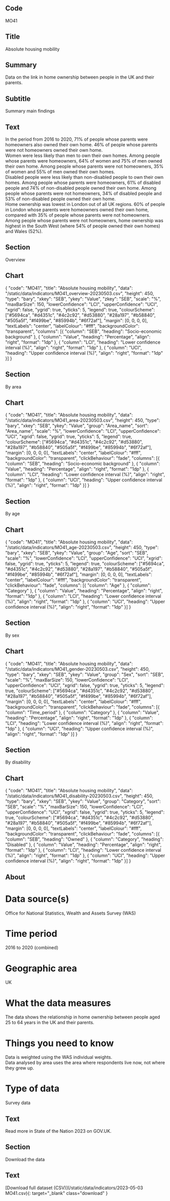 ## Code
MO41

## Title
Absolute housing mobility

## Summary
Data on the link in home ownership between people in the UK and their parents.

## Subtitle
Summary main findings

## Text
In the period from 2016 to 2020, 71% of people whose parents were homeowners also owned their own home. 46% of people whose parents were not homeowners owned their own home.
<br>
Women were less likely than men to own their own homes. Among people whose parents were homeowners, 64% of women and 75% of men owned their own home. Among people whose parents were not homeowners, 35% of women and 55% of men owned their own homes.
<br>
Disabled people were less likely than non-disabled people to own their own homes. Among people whose parents were homeowners, 61% of disabled people and 74% of non-disabled people owned their own home. Among people whose parents were not homeowners, 34% of disabled people and 53% of non-disabled people owned their own home.
<br>
Home ownership was lowest in London out of all UK regions. 60% of people in London whose parents were homeowners owned their own home, compared with 35% of people whose parents were not homeowners.
<br>
Among people whose parents were not homeowners, home ownership was highest in the South West (where 54% of people owned their own homes) and Wales (52%).

## Section
Overview

## Chart
{ "code": "MO41", "title": "Absolute housing mobility", "data": "/static/data/indicators/MO41_overview-20230503.csv", "height": 450, "type": "bary", "xkey": "SEB", "ykey": "Value", "zkey": "SEB", "scale": "%", "maxBarSize": 150, "lowerConfidence": "LCI", "upperConfidence": "UCI", "xgrid": false, "ygrid": true, "yticks": 5, "legend": true, "colourScheme": ["#5694ca", "#d4351c", "#4c2c92", "#d53880", "#28a197", "#b58840", "#505a5f", "#f499be", "#85994b", "#6f72af"], "margin": [0, 0, 0, 0], "textLabels": "center", "labelColour": "#fff", "backgroundColor": "transparent", "columns": [{ "column": "SEB", "heading": "Socio-economic background" }, { "column": "Value", "heading": "Percentage", "align": "right", "format": "1dp" }, { "column": "LCI", "heading": "Lower confidence interval (%)", "align": "right", "format": "1dp" }, { "column": "UCI", "heading": "Upper confidence interval (%)", "align": "right", "format": "1dp" }] }

## Section
By area

## Chart
{ "code": "MO41", "title": "Absolute housing mobility", "data": "/static/data/indicators/MO41_area-20230503.csv", "height": 450, "type": "bary", "xkey": "SEB", "ykey": "Value", "group": "Area_name", "sort": "Area_name", "scale": "%", "lowerConfidence": "LCI", "upperConfidence": "UCI", "xgrid": false, "ygrid": true, "yticks": 5, "legend": true, "colourScheme": ["#5694ca", "#d4351c", "#4c2c92", "#d53880", "#28a197", "#b58840", "#505a5f", "#f499be", "#85994b", "#6f72af"], "margin": [0, 0, 0, 0], "textLabels": "center", "labelColour": "#fff", "backgroundColor": "transparent", "clickBehaviour": "fade", "columns": [{ "column": "SEB", "heading": "Socio-economic background" }, { "column": "Value", "heading": "Percentage", "align": "right", "format": "1dp" }, { "column": "LCI", "heading": "Lower confidence interval (%)", "align": "right", "format": "1dp" }, { "column": "UCI", "heading": "Upper confidence interval (%)", "align": "right", "format": "1dp" }] }

## Section
By age

## Chart
{ "code": "MO41", "title": "Absolute housing mobility", "data": "/static/data/indicators/MO41_age-20230503.csv", "height": 450, "type": "bary", "xkey": "SEB", "ykey": "Value", "group": "Age", "sort": "SEB", "scale": "%", "lowerConfidence": "LCI", "upperConfidence": "UCI", "xgrid": false, "ygrid": true, "yticks": 5, "legend": true, "colourScheme": ["#5694ca", "#d4351c", "#4c2c92", "#d53880", "#28a197", "#b58840", "#505a5f", "#f499be", "#85994b", "#6f72af"], "margin": [0, 0, 0, 0], "textLabels": "center", "labelColour": "#fff", "backgroundColor": "transparent", "clickBehaviour": "fade", "columns": [{ "column": "Age" }, { "column": "Category" }, { "column": "Value", "heading": "Percentage", "align": "right", "format": "1dp" }, { "column": "LCI", "heading": "Lower confidence interval (%)", "align": "right", "format": "1dp" }, { "column": "UCI", "heading": "Upper confidence interval (%)", "align": "right", "format": "1dp" }] }

## Section
By sex

## Chart
{ "code": "MO41", "title": "Absolute housing mobility", "data": "/static/data/indicators/MO41_gender-20230503.csv", "height": 450, "type": "bary", "xkey": "SEB", "ykey": "Value", "group": "Sex", "sort": "SEB", "scale": "%", "maxBarSize": 150, "lowerConfidence": "LCI", "upperConfidence": "UCI", "xgrid": false, "ygrid": true, "yticks": 5, "legend": true, "colourScheme": ["#5694ca", "#d4351c", "#4c2c92", "#d53880", "#28a197", "#b58840", "#505a5f", "#f499be", "#85994b", "#6f72af"], "margin": [0, 0, 0, 0], "textLabels": "center", "labelColour": "#fff", "backgroundColor": "transparent", "clickBehaviour": "fade", "columns": [{ "column": "Time_period" }, { "column": "Category" }, { "column": "Value", "heading": "Percentage", "align": "right", "format": "1dp" }, { "column": "LCI", "heading": "Lower confidence interval (%)", "align": "right", "format": "1dp" }, { "column": "UCI", "heading": "Upper confidence interval (%)", "align": "right", "format": "1dp" }] }

## Section
By disability

## Chart
{ "code": "MO41", "title": "Absolute housing mobility", "data": "/static/data/indicators/MO41_disability-20230503.csv", "height": 450, "type": "bary", "xkey": "SEB", "ykey": "Value", "group": "Category", "sort": "SEB", "scale": "%", "maxBarSize": 150, "lowerConfidence": "LCI", "upperConfidence": "UCI", "xgrid": false, "ygrid": true, "yticks": 5, "legend": true, "colourScheme": ["#5694ca", "#d4351c", "#4c2c92", "#d53880", "#28a197", "#b58840", "#505a5f", "#f499be", "#85994b", "#6f72af"], "margin": [0, 0, 0, 0], "textLabels": "center", "labelColour": "#fff", "backgroundColor": "transparent", "clickBehaviour": "fade", "columns": [{ "column": "SEB", "heading": "Owned" }, { "column": "Category", "heading": "Disabled" }, { "column": "Value", "heading": "Percentage", "align": "right", "format": "1dp" }, { "column": "LCI", "heading": "Lower confidence interval (%)", "align": "right", "format": "1dp" }, { "column": "UCI", "heading": "Upper confidence interval (%)", "align": "right", "format": "1dp" }] }

## About
# Data source(s)
Office for National Statistics, Wealth and Assets Survey (WAS)

# Time period
2016 to 2020 (combined)

# Geographic area
UK

# What the data measures
The data shows the relationship in home ownership between people aged 25 to 64 years in the UK and their parents.

# Things you need to know
Data is weighted using the WAS individual weights.
<br>
Data analysed by area uses the area where respondents live now, not where they grew up.

# Type of data
Survey data

## Text
Read more in State of the Nation 2023 on GOV.UK.

## Section
Download the data

## Text
[Download full dataset (CSV)](/static/data/indicators/2023-05-03 MO41.csv){: target="_blank" class="download" }
